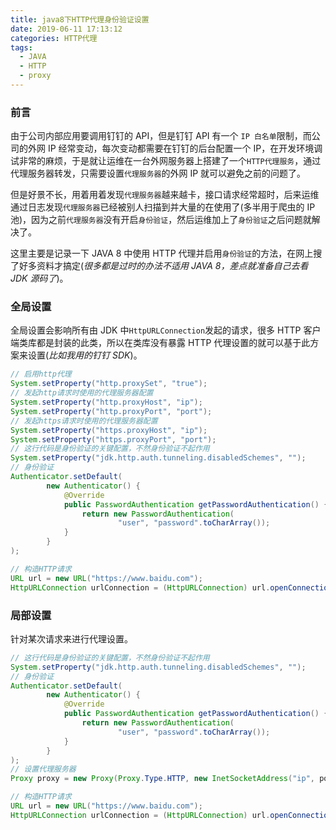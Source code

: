 ```yaml
---
title: java8下HTTP代理身份验证设置
date: 2019-06-11 17:13:12
categories: HTTP代理
tags:
  - JAVA
  - HTTP
  - proxy
---
```


### 前言

由于公司内部应用要调用钉钉的 API，但是钉钉 API 有一个 `IP 白名单`限制，而公司的外网 IP 经常变动，每次变动都需要在钉钉的后台配置一个 IP，在开发环境调试非常的麻烦，于是就让运维在一台外网服务器上搭建了一个`HTTP代理服务`，通过代理服务器转发，只需要设置`代理服务器`的外网 IP 就可以避免之前的问题了。

但是好景不长，用着用着发现`代理服务器`越来越卡，接口请求经常超时，后来运维通过日志发现`代理服务器`已经被别人扫描到并大量的在使用了(多半用于爬虫的 IP 池)，因为之前`代理服务器`没有开启`身份验证`，然后运维加上了`身份验证`之后问题就解决了。

这里主要是记录一下 JAVA 8 中使用 HTTP 代理并启用`身份验证`的方法，在网上搜了好多资料才搞定(_很多都是过时的办法不适用 JAVA 8，差点就准备自己去看 JDK 源码了_)。

### 全局设置

全局设置会影响所有由 JDK 中`HttpURLConnection`发起的请求，很多 HTTP 客户端类库都是封装的此类，所以在类库没有暴露 HTTP 代理设置的就可以基于此方案来设置(_比如我用的钉钉 SDK_)。

```java
// 启用http代理
System.setProperty("http.proxySet", "true");
// 发起http请求时使用的代理服务器配置
System.setProperty("http.proxyHost", "ip");
System.setProperty("http.proxyPort", "port");
// 发起https请求时使用的代理服务器配置
System.setProperty("https.proxyHost", "ip");
System.setProperty("https.proxyPort", "port");
// 这行代码是身份验证的关键配置，不然身份验证不起作用
System.setProperty("jdk.http.auth.tunneling.disabledSchemes", "");
// 身份验证
Authenticator.setDefault(
        new Authenticator() {
            @Override
            public PasswordAuthentication getPasswordAuthentication() {
                return new PasswordAuthentication(
                        "user", "password".toCharArray());
            }
        }
);

// 构造HTTP请求
URL url = new URL("https://www.baidu.com");
HttpURLConnection urlConnection = (HttpURLConnection) url.openConnection();
```

### 局部设置
针对某次请求来进行代理设置。
```java
// 这行代码是身份验证的关键配置，不然身份验证不起作用
System.setProperty("jdk.http.auth.tunneling.disabledSchemes", "");
// 身份验证
Authenticator.setDefault(
        new Authenticator() {
            @Override
            public PasswordAuthentication getPasswordAuthentication() {
                return new PasswordAuthentication(
                        "user", "password".toCharArray());
            }
        }
);
// 设置代理服务器
Proxy proxy = new Proxy(Proxy.Type.HTTP, new InetSocketAddress("ip", port));

// 构造HTTP请求
URL url = new URL("https://www.baidu.com");
HttpURLConnection urlConnection = (HttpURLConnection) url.openConnection(proxy);
```
